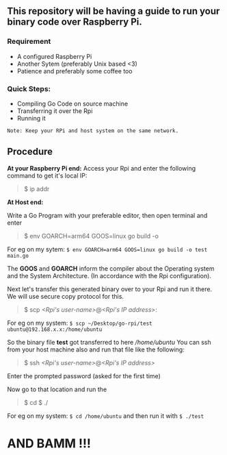 ## This repository will be having a guide to run your binary code over Raspberry Pi.

### Requirement
  - A configured Raspberry Pi 
  - Another Sytem (preferably Unix based <3)
  - Patience and preferably some coffee too

### Quick Steps:
  - Compiling Go Code on source machine 
  - Transferring it over the Rpi
  - Running it

`Note: Keep your RPi and host system on the same network.`

## Procedure

**At your Raspberry Pi end:**
Access your Rpi and enter the following command to get it's local IP:
> $ ip addr

**At Host end:**

Write a Go Program with your preferable editor, then open terminal and enter

> $ env GOARCH=arm64 GOOS=linux go build -o <output-name> <file-name>

For eg on my sytem: `$ env GOARCH=arm64 GOOS=linux go build -o test main.go`

The **GOOS** and **GOARCH** inform the compiler about the Operating system and the System Architecture. (In accordance with the Rpi configuration).

Next let's transfer this generated binary over to your Rpi and run it there. We will use secure copy protocol for this.

> $ scp *<location-of-binary-file>* *<Rpi's user-name>*@*<Rpi's IP address>*: *<location-of-file-transfer on Rpi>*

For eg on my system: `$ scp ~/Desktop/go-rpi/test ubuntu@192.168.x.x:/home/ubuntu`

So the binary file **test** got transferred to here */home/ubuntu*
You can ssh from your host machine also and run that file like the following:

> $ ssh *<Rpi's user-name>*@*<Rpi's IP address>*

Enter the prompted password (asked for the first time)

Now go to that location and run the 
> $ cd *<location-where-you-copied-your-file>*
> $ ./<file-name>

For eg on my system: `$ cd /home/ubuntu` and then run it with `$ ./test`

# AND BAMM !!!